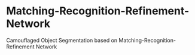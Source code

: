 # Matching-Recognition-Refinement-Network
Camouflaged Object Segmentation based on Matching-Recognition-Refinement Network
